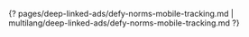 {? pages/deep-linked-ads/defy-norms-mobile-tracking.md | multilang/deep-linked-ads/defy-norms-mobile-tracking.md ?}
